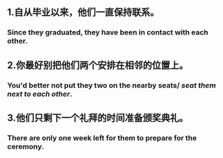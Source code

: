 ## 1.自从毕业以来，他们一直保持联系。

### Since they graduated, they have been in contact with each other.

## 2.你最好别把他们两个安排在相邻的位置上。

### You'd better not put they two on the nearby seats/ ***seat them next to each other***.

## 3.他们只剩下一个礼拜的时间准备颁奖典礼。

### There are only one week left for them to prepare for the ceremony.


